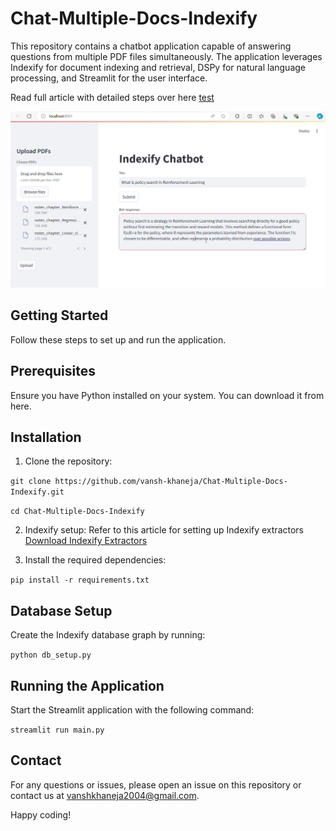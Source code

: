 # Chat-Multiple-Docs-Indexify
This repository contains a chatbot application capable of answering questions from multiple PDF files simultaneously. The application leverages Indexify for document indexing and retrieval, DSPy for natural language processing, and Streamlit for the user interface.

Read full article with detailed steps over here [test](test)

![Alt Text - description of the image](https://github.com/vansh-khaneja/Chat-Multiple-Docs-Indexify/blob/main/sample%20outputs/output1.png?raw=true)

## Getting Started
Follow these steps to set up and run the application.

## Prerequisites
Ensure you have Python installed on your system. You can download it from here.

## Installation
1) Clone the repository:
   
```git clone https://github.com/vansh-khaneja/Chat-Multiple-Docs-Indexify.git```

```cd Chat-Multiple-Docs-Indexify```

2) Indexify setup:
Refer to this article for setting up Indexify extractors
[Download Indexify Extractors](https://docs.getindexify.ai/apis/extractors/pdf/#marker-extractor)

4) Install the required dependencies:

```pip install -r requirements.txt```

## Database Setup
Create the Indexify database graph by running:

```python db_setup.py```

## Running the Application
Start the Streamlit application with the following command:


```streamlit run main.py```


## Contact
For any questions or issues, please open an issue on this repository or contact us at [vanshkhaneja2004@gmail.com](vanshkhaneja2004@gmail.com).



Happy coding!


